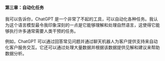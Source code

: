 #### 第三章：自动化任务

我可以告诉你，ChatGPT 是一个非常了不起的工具，可以自动化各种任务。我认为这个语言模型最令我印象深刻的一点是它能够理解和处理自然语言，这使得它能够执行许多通常需要人类干预的任务。

例如，ChatGPT 可以通过回答常见问题并通过聊天机器人为客户提供支持来自动化客户服务交互。它还可以通过处理大量数据并根据该数据提供见解和建议来帮助数据分析。
